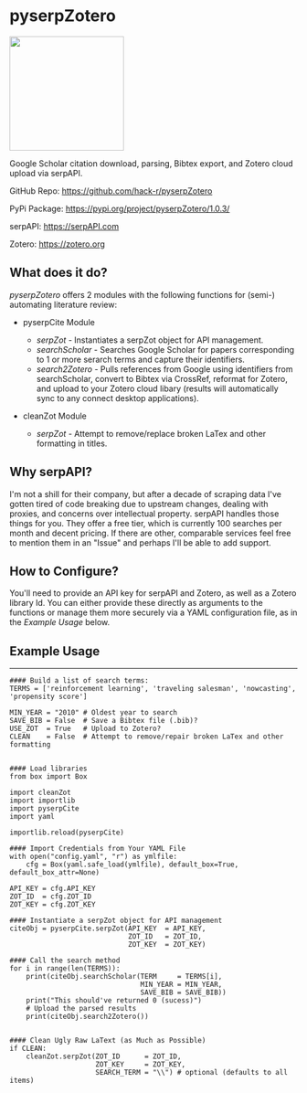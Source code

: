 pyserpZotero
============
[<img src="[https://user-images.githubusercontent.com/link-to-your-image.png](https://i.imgur.com/bHS0mPZ.png)" width="200" />](https://github.com/hack-r/pyserpZotero)

Google Scholar citation download, parsing, Bibtex export, and Zotero cloud upload via serpAPI.

  GitHub Repo: https://github.com/hack-r/pyserpZotero

  PyPi Package: https://pypi.org/project/pyserpZotero/1.0.3/

  serpAPI: https://serpAPI.com

  Zotero: https://zotero.org

What does it do?
----------------
*pyserpZotero* offers 2 modules with the following functions for (semi-) automating literature review:

* pyserpCite Module
  * *serpZot* - Instantiates a serpZot object for API management. 
  * *searchScholar* - Searches Google Scholar for papers corresponding to 1 or more serarch terms and capture their identifiers.
  * *search2Zotero* - Pulls references from Google using identifiers from searchScholar, convert to Bibtex via CrossRef, reformat for Zotero, and upload to your Zotero cloud libary (results will automatically sync to any connect desktop applications).

* cleanZot Module
  * *serpZot* - Attempt to remove/replace broken LaTex and other formatting in titles. 

Why serpAPI?
----------------
I'm not a shill for their company, but after a decade of scraping data I've gotten tired of code breaking due to upstream changes, dealing with proxies, and concerns over intellectual property. serpAPI handles those things for you. They offer a free tier, which is currently 100 searches per month and decent pricing. If there are other, comparable services feel free to mention them in an "Issue" and perhaps I'll be able to add support.

How to Configure?
----------------

You'll need to provide an API key for serpAPI and Zotero, as well as a Zotero library Id. You can either provide these directly as arguments to the functions or manage them more securely via a YAML configuration file, as in the *Example Usage* below.


## Example Usage
----------------


    #### Build a list of search terms:
    TERMS = ['reinforcement learning', 'traveling salesman', 'nowcasting', 'propensity score']

    MIN_YEAR = "2010" # Oldest year to search
    SAVE_BIB = False  # Save a Bibtex file (.bib)?
    USE_ZOT  = True   # Upload to Zotero?
    CLEAN    = False  # Attempt to remove/repair broken LaTex and other formatting 


    #### Load libraries
    from box import Box

    import cleanZot
    import importlib
    import pyserpCite
    import yaml

    importlib.reload(pyserpCite)

    #### Import Credentials from Your YAML File
    with open("config.yaml", "r") as ymlfile:
        cfg = Box(yaml.safe_load(ymlfile), default_box=True, default_box_attr=None)

    API_KEY = cfg.API_KEY
    ZOT_ID  = cfg.ZOT_ID
    ZOT_KEY = cfg.ZOT_KEY

    #### Instantiate a serpZot object for API management
    citeObj = pyserpCite.serpZot(API_KEY  = API_KEY, 
                                 ZOT_ID   = ZOT_ID, 
                                 ZOT_KEY  = ZOT_KEY)

    #### Call the search method
    for i in range(len(TERMS)):
        print(citeObj.searchScholar(TERM     = TERMS[i], 
                                    MIN_YEAR = MIN_YEAR,
                                    SAVE_BIB = SAVE_BIB))
        print("This should've returned 0 (sucess)")
        # Upload the parsed results
        print(citeObj.search2Zotero())


    #### Clean Ugly Raw LaText (as Much as Possible)
    if CLEAN:
        cleanZot.serpZot(ZOT_ID      = ZOT_ID, 
                         ZOT_KEY     = ZOT_KEY,
                         SEARCH_TERM = "\\") # optional (defaults to all items)
